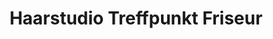 ---
title: "Haarstudio Treffpunkt Friseur"
url: /stolpen/haarstudio-treffpunkt-friseur/
shop: Friseur
---
